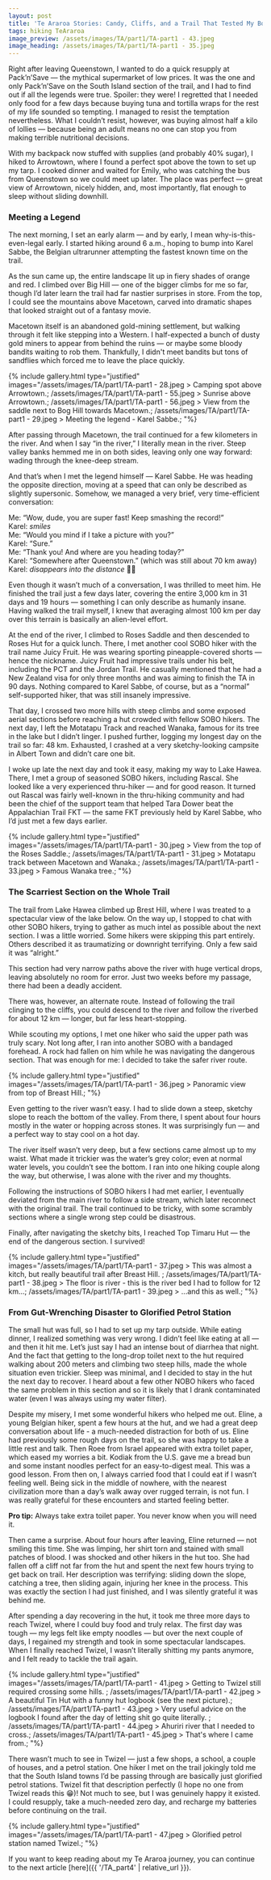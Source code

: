 ```yaml
---
layout: post
title: 'Te Araroa Stories: Candy, Cliffs, and a Trail That Tested My Bowels'
tags: hiking TeAraroa
image_preview: /assets/images/TA/part1/TA-part1 - 43.jpeg
image_heading: /assets/images/TA/part1/TA-part1 - 35.jpeg
---
```


Right after leaving Queenstown, I wanted to do a quick resupply at Pack’n’Save — the mythical supermarket of low prices. It was the one and only Pack’n’Save on the South Island section of the trail, and I had to find out if all the legends were true. Spoiler: they were! I regretted that I needed only food for a few days because buying tuna and tortilla wraps for the rest of my life sounded so tempting. I managed to resist the temptation nevertheless. What I couldn’t resist, however, was buying almost half a kilo of lollies — because being an adult means no one can stop you from making terrible nutritional decisions.

With my backpack now stuffed with supplies (and probably 40% sugar), I hiked to Arrowtown, where I found a perfect spot above the town to set up my tarp. I cooked dinner and waited for Emily, who was catching the bus from Queenstown so we could meet up later. The place was perfect — great view of Arrowtown, nicely hidden, and, most importantly, flat enough to sleep without sliding downhill.

### Meeting a Legend

The next morning, I set an early alarm — and by early, I mean why-is-this-even-legal early. I started hiking around 6 a.m., hoping to bump into Karel Sabbe, the Belgian ultrarunner attempting the fastest known time on the trail.

As the sun came up, the entire landscape lit up in fiery shades of orange and red. I climbed over Big Hill — one of the bigger climbs for me so far, though I’d later learn the trail had far nastier surprises in store. From the top, I could see the mountains above Macetown, carved into dramatic shapes that looked straight out of a fantasy movie.

Macetown itself is an abandoned gold-mining settlement, but walking through it felt like stepping into a Western. I half-expected a bunch of dusty gold miners to appear from behind the ruins — or maybe some bloody bandits waiting to rob them. Thankfully, I didn't meet bandits but tons of sandflies which forced me to leave the place quickly.

{% include gallery.html 
	type="justified" 
	images="/assets/images/TA/part1/TA-part1 - 28.jpeg > Camping spot above Arrowtown.;
			/assets/images/TA/part1/TA-part1 - 55.jpeg > Sunrise above Arrowtown.;
			/assets/images/TA/part1/TA-part1 - 56.jpeg > View from the saddle next to Bog Hill towards Macetown.;
			/assets/images/TA/part1/TA-part1 - 29.jpeg > Meeting the legend - Karel Sabbe.;
			"%}


After passing through Macetown, the trail continued for a few kilometers in the river. And when I say “in the river,” I literally mean in the river. Steep valley banks hemmed me in on both sides, leaving only one way forward: wading through the knee-deep stream.

And that’s when I met the legend himself — Karel Sabbe. He was heading the opposite direction, moving at a speed that can only be described as slightly supersonic. Somehow, we managed a very brief, very time-efficient conversation:

Me: “Wow, dude, you are super fast! Keep smashing the record!”<br>
Karel: *smiles*<br>
Me: “Would you mind if I take a picture with you?”<br>
Karel: “Sure.”<br>
Me: “Thank you! And where are you heading today?”<br>
Karel: “Somewhere after Queenstown.” (which was still about 70 km away)<br>
Karel: *disappears into the distance* 😶‍🌫️<br>

Even though it wasn’t much of a conversation, I was thrilled to meet him. He finished the trail just a few days later, covering the entire 3,000 km in 31 days and 19 hours — something I can only describe as humanly insane. Having walked the trail myself, I knew that averaging almost 100 km per day over this terrain is basically an alien-level effort.

At the end of the river, I climbed to Roses Saddle and then descended to Roses Hut for a quick lunch. There, I met another cool SOBO hiker with the trail name Juicy Fruit. He was wearing sporting pineapple-covered shorts — hence the nickname. Juicy Fruit had impressive trails under his belt, including the PCT and the Jordan Trail. He casually mentioned that he had a New Zealand visa for only three months and was aiming to finish the TA in 90 days. Nothing compared to Karel Sabbe, of course, but as a “normal” self-supported hiker, that was still insanely impressive.

That day, I crossed two more hills with steep climbs and some exposed aerial sections before reaching a hut crowded with fellow SOBO hikers. The next day, I left the Motatapu Track and reached Wanaka, famous for its tree in the lake but I didn’t linger. I pushed further, logging my longest day on the trail so far: 48 km. Exhausted, I crashed at a very sketchy-looking campsite in Albert Town and didn’t care one bit.

I woke up late the next day and took it easy, making my way to Lake Hawea. There, I met a group of seasoned SOBO hikers, including Rascal. She looked like a very experienced thru-hiker — and for good reason. It turned out Rascal was fairly well-known in the thru-hiking community and had been the chief of the support team that helped Tara Dower beat the Appalachian Trail FKT — the same FKT previously held by Karel Sabbe, who I’d just met a few days earlier.

{% include gallery.html 
	type="justified" 
	images="/assets/images/TA/part1/TA-part1 - 30.jpeg > View from the top of the Roses Saddle.;
			/assets/images/TA/part1/TA-part1 - 31.jpeg > Motatapu track between Macetown and Wanaka.;
			/assets/images/TA/part1/TA-part1 - 33.jpeg > Famous Wanaka tree.;
			"%}

### The Scarriest Section on the Whole Trail

The trail from Lake Hawea climbed up Brest Hill, where I was treated to a spectacular view of the lake below. On the way up, I stopped to chat with other SOBO hikers, trying to gather as much intel as possible about the next section. I was a little worried. Some hikers were skipping this part entirely. Others described it as traumatizing or downright terrifying. Only a few said it was “alright.”

This section had very narrow paths above the river with huge vertical drops, leaving absolutely no room for error. Just two weeks before my passage, there had been a deadly accident.

There was, however, an alternate route. Instead of following the trail clinging to the cliffs, you could descend to the river and follow the riverbed for about 12 km — longer, but far less heart-stopping.

While scouting my options, I met one hiker who said the upper path was truly scary. Not long after, I ran into another SOBO with a bandaged forehead. A rock had fallen on him while he was navigating the dangerous section. That was enough for me: I decided to take the safer river route.

{% include gallery.html 
	type="justified" 
	images="/assets/images/TA/part1/TA-part1 - 36.jpeg > Panoramic view from top of Breast Hill.;
			"%}

Even getting to the river wasn’t easy. I had to slide down a steep, sketchy slope to reach the bottom of the valley. From there, I spent about four hours mostly in the water or hopping across stones. It was surprisingly fun — and a perfect way to stay cool on a hot day.

The river itself wasn’t very deep, but a few sections came almost up to my waist. What made it trickier was the water’s grey color; even at normal water levels, you couldn’t see the bottom. I ran into one hiking couple along the way, but otherwise, I was alone with the river and my thoughts.

Following the instructions of SOBO hikers I had met earlier, I eventually deviated from the main river to follow a side stream, which later reconnect with the original trail. The trail continued to be tricky, with some scrambly sections where a single wrong step could be disastrous.

Finally, after navigating the sketchy bits, I reached Top Timaru Hut — the end of the dangerous section. I survived!

{% include gallery.html 
	type="justified" 
	images="/assets/images/TA/part1/TA-part1 - 37.jpeg > This was almost a kitch, but really beautiful trail after Breast Hill. ;
			/assets/images/TA/part1/TA-part1 - 38.jpeg > The floor is river - this is the river bed I had to follow for 12 km...;
			/assets/images/TA/part1/TA-part1 - 39.jpeg > ...and this as well.;
			"%}

### From Gut-Wrenching Disaster to Glorified Petrol Station

The small hut was full, so I had to set up my tarp outside. While eating dinner, I realized something was very wrong. I didn’t feel like eating at all — and then it hit me. Let’s just say I had an intense bout of diarrhea that night. And the fact that getting to the long-drop toilet next to the hut required walking about 200 meters and climbing two steep hills, made the whole situation even trickier. Sleep was minimal, and I decided to stay in the hut the next day to recover. I heard about a few other NOBO hikers who faced the same problem in this section and so it is likely that I drank contaminated water (even I was always using my water filter).

Despite my misery, I met some wonderful hikers who helped me out. Eline, a young Belgian hiker, spent a few hours at the hut, and we had a great deep conversation about life - a much-needed distraction for both of us. Eline had previously some rough days on the trail, so she was happy to take a little rest and talk. Then Roee from Israel appeared with extra toilet paper, which eased my worries a bit. Kodiak from the U.S. gave me a bread bun and some instant noodles perfect for an easy-to-digest meal. This was a good lesson. From then on, I always carried food that I could eat if I wasn’t feeling well. Being sick in the middle of nowhere, with the nearest civilization more than a day’s walk away over rugged terrain, is not fun. I was really grateful for these encounters and started feeling better.

<div class="alert alert-info">
  <strong>Pro tip:</strong> Always take extra toilet paper. You never know when you will need it.
</div>

Then came a surprise. About four hours after leaving, Eline returned — not smiling this time. She was limping, her shirt torn and stained with small patches of blood. I was shocked and other hikers in the hut too. She had fallen off a cliff not far from the hut and spent the next few hours trying to get back on trail. Her description was terrifying: sliding down the slope, catching a tree, then sliding again, injuring her knee in the process. This was exactly the section I had just finished, and I was silently grateful it was behind me.

After spending a day recovering in the hut, it took me three more days to reach Twizel, where I could buy food and truly relax. The first day was tough — my legs felt like empty noodles — but over the next couple of days, I regained my strength and took in some spectacular landscapes. When I finally reached Twizel, I wasn’t literally shitting my pants anymore, and I felt ready to tackle the trail again.

{% include gallery.html 
	type="justified" 
	images="/assets/images/TA/part1/TA-part1 - 41.jpeg > Getting to Twizel still required crossing some hills. ;
			/assets/images/TA/part1/TA-part1 - 42.jpeg > A beautiful Tin Hut with a funny hut logbook (see the next picture).;
			/assets/images/TA/part1/TA-part1 - 43.jpeg > Very useful advice on the logbook I found after the day of letting shit go quite literally. ;
			/assets/images/TA/part1/TA-part1 - 44.jpeg > Ahuriri river that I needed to cross.;
			/assets/images/TA/part1/TA-part1 - 45.jpeg > That's where I came from.;
			"%}

There wasn’t much to see in Twizel — just a few shops, a school, a couple of houses, and a petrol station. One hiker I met on the trail jokingly told me that the South Island towns I’d be passing through are basically just glorified petrol stations. Twizel fit that description perfectly (I hope no one from Twizel reads this 😁)! Not much to see, but I was genuinely happy it existed. I could resupply, take a much-needed zero day, and recharge my batteries before continuing on the trail.

{% include gallery.html 
	type="justified" 
	images="/assets/images/TA/part1/TA-part1 - 47.jpeg > Glorified petrol station named Twizel.;
			"%}

If you want to keep reading about my Te Araroa journey, you can continue to the next article [here]({{ '/TA_part4' | relative_url }}).
